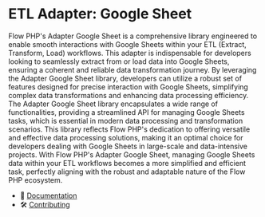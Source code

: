 # ETL Adapter: Google Sheet

Flow PHP's Adapter Google Sheet is a comprehensive library engineered to enable smooth interactions with Google Sheets
within your ETL (Extract, Transform, Load) workflows. This adapter is indispensable for developers looking to seamlessly
extract from or load data into Google Sheets, ensuring a coherent and reliable data transformation journey. By
leveraging the Adapter Google Sheet library, developers can utilize a robust set of features designed for precise
interaction with Google Sheets, simplifying complex data transformations and enhancing data processing efficiency. The
Adapter Google Sheet library encapsulates a wide range of functionalities, providing a streamlined API for managing
Google Sheets tasks, which is essential in modern data processing and transformation scenarios. This library reflects
Flow PHP's dedication to offering versatile and effective data processing solutions, making it an optimal choice for
developers dealing with Google Sheets in large-scale and data-intensive projects. With Flow PHP's Adapter Google Sheet,
managing Google Sheets data within your ETL workflows becomes a more simplified and efficient task, perfectly aligning
with the robust and adaptable nature of the Flow PHP ecosystem.

- 📜 [Documentation](https://github.com/flow-php/flow/blob/1.x/docs/components/adapters/google-sheet.md)
- 🛠️ [Contributing](https://github.com/flow-php/flow/blob/1.x/CONTRIBUTING.md)
